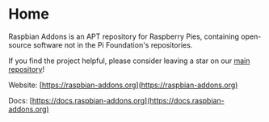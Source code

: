 # Home
Raspbian Addons is an APT repository for Raspberry Pies, containing open-source software not in the Pi Foundation's repositories.

If you find the project helpful, please consider leaving a star on our [main repository](https://github.com/raspbian-addons/raspbian-addons/)!

Website: [https://raspbian-addons.org](https://raspbian-addons.org)

Docs: [https://docs.raspbian-addons.org](https://docs.raspbian-addons.org)
